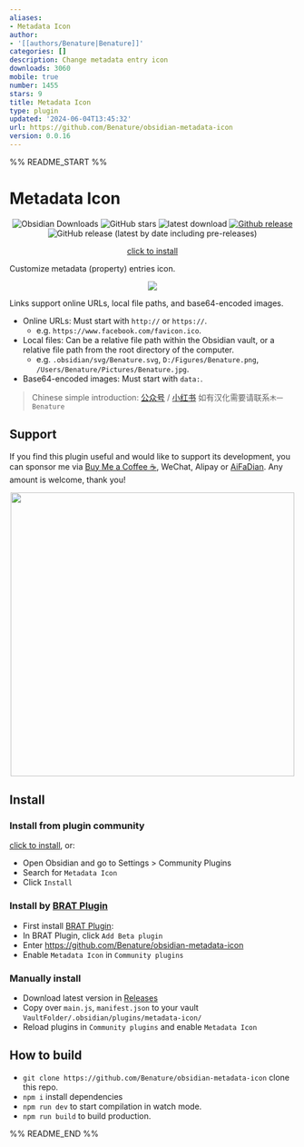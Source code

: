 ```yaml
---
aliases:
- Metadata Icon
author:
- '[[authors/Benature|Benature]]'
categories: []
description: Change metadata entry icon
downloads: 3060
mobile: true
number: 1455
stars: 9
title: Metadata Icon
type: plugin
updated: '2024-06-04T13:45:32'
url: https://github.com/Benature/obsidian-metadata-icon
version: 0.0.16
---
```


%% README_START %%

# Metadata Icon

<div style="text-align:center">

![Obsidian Downloads](https://img.shields.io/badge/dynamic/json?logo=obsidian&color=%23483699&label=downloads&query=%24%5B%22metadata-icon%22%5D.downloads&url=https%3A%2F%2Fraw.githubusercontent.com%2Fobsidianmd%2Fobsidian-releases%2Fmaster%2Fcommunity-plugin-stats.json) ![GitHub stars](https://img.shields.io/github/stars/Benature/obsidian-metadata-icon?style=flat) ![latest download](https://img.shields.io/github/downloads/Benature/obsidian-metadata-icon/latest/total?style=plastic)
[![Github release](https://img.shields.io/github/manifest-json/v/Benature/obsidian-metadata-icon?color=blue)](https://github.com/Benature/obsidian-metadata-icon/releases/latest) ![GitHub release (latest by date including pre-releases)](https://img.shields.io/github/v/release/Benature/obsidian-metadata-icon?include_prereleases&label=BRAT%20beta)

[click to install](https://obsidian.md/plugins?id=metadata-icon)

</div>

Customize metadata (property) entries icon.



<center>
<img src="https://s2.loli.net/2024/01/24/cuvJPSjtZpaFmyk.png" >
<!-- <img width="655" alt="image" src="https://github.com/Benature/obsidian-metadata-icon/assets/35028647/3006defa-16dc-47c6-99e2-8019d738eb5a"> -->
</center>


Links support online URLs, local file paths, and base64-encoded images.
- Online URLs: Must start with `http://` or `https://`. 
  - e.g. `https://www.facebook.com/favicon.ico`.
- Local files: Can be a relative file path within the Obsidian vault, or a relative file path from the root directory of the computer. 
  - e.g. `.obsidian/svg/Benature.svg`, `D:/Figures/Benature.png`, `/Users/Benature/Pictures/Benature.jpg`.
- Base64-encoded images: Must start with `data:`.

<!-- "链接支持在线网址、本地文件路径、base64编码图片等。",
"在线网址：需以 `http://` 或 `https://` 开头。如 `https://mp.weixin.qq.com/favicon.ico`。",
"本地文件：可以是相对 Obsidian 库的文件路径，或者相对电脑根目录的文件路径。如 `.obsidian/svg/木一.svg`、`D:/图片/木一.png`",
"base64编码图片：需以 `data:` 开头。" -->

> Chinese simple introduction: [公众号](https://mp.weixin.qq.com/s/F2ixCiDU-yP6PKAyOcDhjw) / [小红书](http://xhslink.com/Uix9iF) 
> 如有汉化需要请联系`木一Benature` 

## Support

If you find this plugin useful and would like to support its development, you can sponsor me via [Buy Me a Coffee ☕️](https://www.buymeacoffee.com/benature), WeChat, Alipay or [AiFaDian](https://afdian.net/a/Benature-K). Any amount is welcome, thank you!

<p align="center">
<img src="https://s2.loli.net/2024/04/01/VtX3vYLobdF6MBc.png" width="500px">
</p>


## Install

### Install from plugin community

[click to install](https://obsidian.md/plugins?id=metadata-icon), or:

- Open Obsidian and go to Settings > Community Plugins
- Search for `Metadata Icon`
- Click `Install`

### Install by [BRAT Plugin](https://obsidian.md/plugins?id=obsidian42-brat)

- First install [BRAT Plugin](https://obsidian.md/plugins?id=obsidian42-brat):
- In BRAT Plugin, click `Add Beta plugin`
- Enter https://github.com/Benature/obsidian-metadata-icon
- Enable `Metadata Icon` in `Community plugins`

### Manually install

- Download latest version in [Releases](https://github.com/Benature/obsidian-metadata-icon/releases/latest)
- Copy over `main.js`, `manifest.json` to your vault `VaultFolder/.obsidian/plugins/metadata-icon/`
- Reload plugins in `Community plugins` and enable `Metadata Icon`

## How to build

- `git clone https://github.com/Benature/obsidian-metadata-icon` clone this repo.
- `npm i`  install dependencies
- `npm run dev` to start compilation in watch mode.
- `npm run build`  to build production.




%% README_END %%